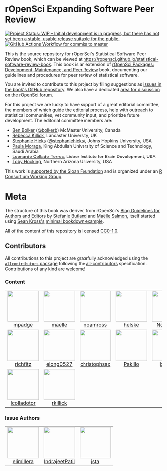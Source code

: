# rOpenSci Expanding Software Peer Review

<!-- badges: start -->
[![Project Status: WIP – Initial development is in progress, but there has not yet been a stable, usable release suitable for the public.](https://www.repostatus.org/badges/latest/wip.svg)](https://www.repostatus.org/#wip)
[![GitHub Actions Workflow for commits to master](https://github.com/ropensci/statistical-software-review-book/workflows/Render-Book-from-master/badge.svg)](https://github.com/ropensci/statistical-software-review-book/actions?query=workflow%3ARender-Book-from-master)
<!-- badges: end -->

This is the source repository for rOpenSci's Statistical Software Peer Review
book, which can be viewed at
<https://ropensci.github.io/statistical-software-review-book>. This book is
an extension of [rOpenSci Packages: Development, Maintenance, and Peer
Review](https://devguide.ropensci.org/) book, documenting our guidelines and
procedures for peer review of statistical software.

You are invited to contribute to this project by filing suggestions as [issues
in the book's GitHub
repository](https://github.com/ropensci/statistical-software-review-book/issues).
We also have a dedicated [area for discussion on the rOpenSci
forum](https://discuss.ropensci.org/c/statistical-software-peer-review/28).

For this project we are lucky to have support of a great editorial committee,
the members of which guide the editorial process, help with outreach to
statistical communities, vet community input, and prioritize future
development. The editorial committee members are:

-   [Ben Bolker](https://ms.mcmaster.ca/~bolker/) ([\@bolkerb](https://twitter.com/bolkerb)) McMaster University, Canada
-   [Rebecca Killick](http://www.lancs.ac.uk/~killick/), Lancaster University, UK
-   [Stephanie Hicks](https://www.stephaniehicks.com/) ([\@stephaniehicks](https://twitter.com/stephaniehicks)), Johns Hopkins University, USA
-   [Paula Moraga](http://www.paulamoraga.com/), King Abdullah University of Science and Technology, Saudi Arabia
-   [Leonardo Collado-Torres](http://lcolladotor.github.io/), Lieber Institute for Brain Development, USA
-   [Toby Hocking](http://tdhock.github.io/), Northern Arizona University, USA

This work is [
supported by the Sloan Foundation](https://ropensci.org/blog/2019/07/15/expanding-software-review/)
and is organized under an
[R Consortium Working Group](https://www.r-consortium.org/projects/isc-working-groups).

# Meta

The structure of this book was derived from rOpenSci's [Blog Guidelines for
Authors and Editors](https://github.com/ropensci-org/blog-guidance) by
[Stefanie Butland](https://github.com/stefaniebutland) and [Maëlle
Salmon](https://github.com/maelle), itself started using [Sean
Kross's](https://github.com/seankross) [minimal bookdown
example](https://github.com/seankross/bookdown-start).

All of the content of this repository is licensed 
[CC0-1.0](https://creativecommons.org/publicdomain/zero/1.0/).


## Contributors








<!-- ALL-CONTRIBUTORS-LIST:START - Do not remove or modify this section -->
<!-- prettier-ignore-start -->
<!-- markdownlint-disable -->

All contributions to this project are gratefully acknowledged using the [`allcontributors` package](https://github.com/ropenscilabs/allcontributors) following the [all-contributors](https://allcontributors.org) specification. Contributions of any kind are welcome!

### Content

<table>

<tr>
<td align="center">
<a href="https://github.com/mpadge">
<img src="https://avatars.githubusercontent.com/u/6697851?v=4" width="100px;" alt=""/>
</a><br>
<a href="https://github.com/ropensci/statistical-software-review-book/commits?author=mpadge">mpadge</a>
</td>
<td align="center">
<a href="https://github.com/maelle">
<img src="https://avatars.githubusercontent.com/u/8360597?v=4" width="100px;" alt=""/>
</a><br>
<a href="https://github.com/ropensci/statistical-software-review-book/commits?author=maelle">maelle</a>
</td>
<td align="center">
<a href="https://github.com/noamross">
<img src="https://avatars.githubusercontent.com/u/571752?v=4" width="100px;" alt=""/>
</a><br>
<a href="https://github.com/ropensci/statistical-software-review-book/commits?author=noamross">noamross</a>
</td>
<td align="center">
<a href="https://github.com/helske">
<img src="https://avatars.githubusercontent.com/u/1560448?v=4" width="100px;" alt=""/>
</a><br>
<a href="https://github.com/ropensci/statistical-software-review-book/commits?author=helske">helske</a>
</td>
<td align="center">
<a href="https://github.com/Nowosad">
<img src="https://avatars.githubusercontent.com/u/3457131?v=4" width="100px;" alt=""/>
</a><br>
<a href="https://github.com/ropensci/statistical-software-review-book/commits?author=Nowosad">Nowosad</a>
</td>
</tr>


<tr>
<td align="center">
<a href="https://github.com/richfitz">
<img src="https://avatars.githubusercontent.com/u/1558093?v=4" width="100px;" alt=""/>
</a><br>
<a href="https://github.com/ropensci/statistical-software-review-book/commits?author=richfitz">richfitz</a>
</td>
<td align="center">
<a href="https://github.com/elong0527">
<img src="https://avatars.githubusercontent.com/u/465246?v=4" width="100px;" alt=""/>
</a><br>
<a href="https://github.com/ropensci/statistical-software-review-book/commits?author=elong0527">elong0527</a>
</td>
<td align="center">
<a href="https://github.com/christophsax">
<img src="https://avatars.githubusercontent.com/u/1390827?v=4" width="100px;" alt=""/>
</a><br>
<a href="https://github.com/ropensci/statistical-software-review-book/commits?author=christophsax">christophsax</a>
</td>
<td align="center">
<a href="https://github.com/Pakillo">
<img src="https://avatars.githubusercontent.com/u/1597843?v=4" width="100px;" alt=""/>
</a><br>
<a href="https://github.com/ropensci/statistical-software-review-book/commits?author=Pakillo">Pakillo</a>
</td>
<td align="center">
<a href="https://github.com/briatte">
<img src="https://avatars.githubusercontent.com/u/322533?v=4" width="100px;" alt=""/>
</a><br>
<a href="https://github.com/ropensci/statistical-software-review-book/commits?author=briatte">briatte</a>
</td>
</tr>


<tr>
<td align="center">
<a href="https://github.com/lcolladotor">
<img src="https://avatars.githubusercontent.com/u/2288213?v=4" width="100px;" alt=""/>
</a><br>
<a href="https://github.com/ropensci/statistical-software-review-book/commits?author=lcolladotor">lcolladotor</a>
</td>
<td align="center">
<a href="https://github.com/rkillick">
<img src="https://avatars.githubusercontent.com/u/16543041?v=4" width="100px;" alt=""/>
</a><br>
<a href="https://github.com/ropensci/statistical-software-review-book/commits?author=rkillick">rkillick</a>
</td>
</tr>

</table>


### Issue Authors

<table>

<tr>
<td align="center">
<a href="https://github.com/elimillera">
<img src="https://avatars.githubusercontent.com/u/24767886?u=16d22ed97b442cfa1847d0f110b7dbf5c190c5a5&v=4" width="100px;" alt=""/>
</a><br>
<a href="https://github.com/ropensci/statistical-software-review-book/issues?q=is%3Aissue+author%3Aelimillera">elimillera</a>
</td>
<td align="center">
<a href="https://github.com/IndrajeetPatil">
<img src="https://avatars.githubusercontent.com/u/11330453?u=4a207fa581e0905680d3ab0cd383167486399df5&v=4" width="100px;" alt=""/>
</a><br>
<a href="https://github.com/ropensci/statistical-software-review-book/issues?q=is%3Aissue+author%3AIndrajeetPatil">IndrajeetPatil</a>
</td>
<td align="center">
<a href="https://github.com/jsta">
<img src="https://avatars.githubusercontent.com/u/7844578?u=282b3dca72580763af0ac302219bef2936f981fc&v=4" width="100px;" alt=""/>
</a><br>
<a href="https://github.com/ropensci/statistical-software-review-book/issues?q=is%3Aissue+author%3Ajsta">jsta</a>
</td>
</tr>

</table>

<!-- markdownlint-enable -->
<!-- prettier-ignore-end -->
<!-- ALL-CONTRIBUTORS-LIST:END -->
